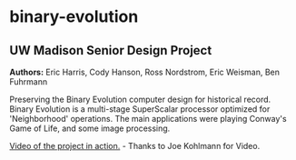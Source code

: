 binary-evolution
================

UW Madison Senior Design Project
--------------------------------

**Authors:** Eric Harris, Cody Hanson, Ross Nordstrom, Eric Weisman, Ben Fuhrmann

Preserving the Binary Evolution computer design for historical record. Binary Evolution is a multi-stage SuperScalar processor optimized for 'Neighborhood' operations. The main applications were playing Conway's Game of Life, and some image processing.

[Video of the project in action.](http://www.youtube.com/watch?v=8UyAXom0G2c) - Thanks to Joe Kohlmann for Video.
